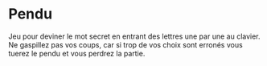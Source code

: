 # Pendu

Jeu pour deviner le mot secret en entrant des lettres une par une au clavier. 
Ne gaspillez pas vos coups, car si trop de vos choix sont erronés vous tuerez le pendu et vous perdrez la partie.
